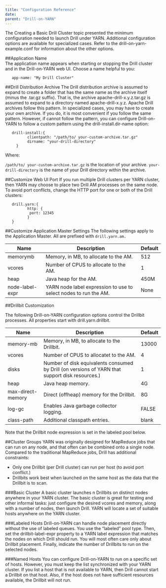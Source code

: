 ```yaml
---
title: "Configuration Reference"
date:  
parent: "Drill-on-YARN"
---  
```


The Creating a Basic Drill Cluster topic presented the minimum configuration needed to launch Drill under YARN. Additional configuration options are available for specialized cases. Refer to the drill-on-yarn-example.conf for information about the other options.  

##Application Name  
The application name appears when starting or stopping the Drill cluster and in the
Drill-on-YARN web UI. Choose a name helpful to you:  

       app-name: "My Drill Cluster"  

##Drill Distribution Archive
The Drill distribution archive is assumed to expand to create a folder that has the same name as the archive itself (minus the .tar.gz suffix). That is, the archive apache-drill-x.y.z.tar.gz is assumed to expand to a directory named apache-drill-x.y.z. Apache Drill archives follow this pattern. In specialized cases, you may have to create your own archive. If you do, it is most convenient if you follow the same pattern. However, if cannot follow the pattern, you can configure Drill-on-YARN to follow a custom pattern using the drill-install.dir-name option:  

       drill-install:{
              clientpath: "/path/to/ your-custom-archive.tar.gz"
              dirname: "your-drill-directory"
         }  

Where:  

`/path/to/ your-custom-archive.tar.gz` is the location of your archive. `your-drill-directory`
is the name of your Drill directory within the archive.  

##Customize Web UI Port
If you run multiple Drill clusters per YARN cluster, then YARN may choose to place two Drill AM
processes on the same node. To avoid port conflicts, change the HTTP port for one or both of
the Drill clusters:  

       drill.yarn:{
              http: {
               port: 12345
              }
       }  

##Customize Application Master Settings
The following settings apply to the Application Master. All are prefixed with `drill.yarn.am.`  

| Name            | Description                                                        | Default |
|-----------------|--------------------------------------------------------------------|---------|
| memorymb        | Memory, in MB, to allocate to the AM.                              | 512     |
| vcores          | Number of CPUS to allocate to the AM.                              | 1       |
| heap            | Java heap for the AM.                                              |  450M   |
| node-label-expr | YARN node label expression to use to select nodes to run the   AM. | None    |
  

##Drillbit Customization  

The following Drill-on-YARN configuration options control the Drillbit processes. All properties
start with drill.yarn.drillbit.  

| Name              | Description                                                                                       |  Default |
|-------------------|---------------------------------------------------------------------------------------------------|----------|
| memory-mb         | Memory, in MB, to allocate to the Drillbit.                                                       | 13000    |
| vcores            | Number of CPUS to allocatet to the AM.                                                            | 4        |
| disks             | Number of disk equivalents consumed by Drill (on versions of   YARN that support disk resources.) | 1        |
| heap              | Java heap memory.                                                                                 | 4G       |
| max-direct-memory | Direct (offheap) memory for the Drillbit.                                                         | 8G       |
| log-gc            | Enables Java garbage collector logging.                                                           | FALSE    |
| class-path        | Additional classpath entries.                                                                     | blank    |  

Note that the Drillbit node expression is set in the labeled pool below.  

##Cluster Groups
YARN was originally designed for MapReduce jobs that can run on any node, and that often can be combined onto a single node. Compared to the traditional MapReduce jobs, Drill has additional constraints:  

- Only one Drillbit (per Drill cluster) can run per host (to avoid port conflict.)
- Drillbits work best when launched on the same host as the data that the Drillbit is to scan.


###Basic Cluster
A basic cluster launches n Drillbits on distinct nodes anywhere in your YARN cluster. The basic cluster is great for testing and other informal tasks: just configure the desired vcores and memory, along with a number of nodes, then launch Drill. YARN will locate a set of suitable hosts anywhere on the YARN cluster.  

###Labeled Hosts
Drill-on-YARN can handle node placement directly without the use of labeled queues. You use the “labeled” pool type. Then, set the drillbit-label-expr property to a YARN label expression that matches the nodes on which Drill should run. You will most often care only about Drillbit placement. Finally, indicate the number of Drillbits to run on the selected nodes. 

###Named Hosts
You can configure Drill-on-YARN to run on a specific set of hosts. However, you must keep the list synchronized with your YARN cluster. If you list a host that is not available to YARN, then Drill cannot start a Drillbit on that host. Also, if the host does
not have sufficient resources available, the Drillbit will not run.


